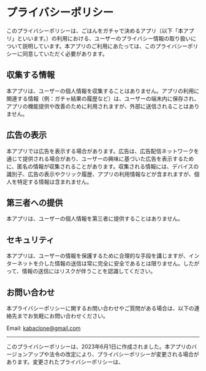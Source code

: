 # プライバシーポリシー

このプライバシーポリシーは、ごはんをガチャで決めるアプリ（以下「本アプリ」といいます。）の利用における、ユーザーのプライバシー情報の取り扱いについて説明しています。本アプリのご利用にあたっては、このプライバシーポリシーに同意していただく必要があります。

## 収集する情報

本アプリは、ユーザーの個人情報を収集することはありません。アプリの利用に関連する情報（例：ガチャ結果の履歴など）は、ユーザーの端末内に保存され、アプリの機能提供や改善のために利用されますが、外部に送信されることはありません。

## 広告の表示

本アプリでは広告を表示する場合があります。広告は、広告配信ネットワークを通じて提供される場合があり、ユーザーの興味に基づいた広告を表示するために、匿名の情報が収集されることがあります。収集される情報には、デバイスの識別子、広告の表示やクリック履歴、アプリの利用情報などが含まれますが、個人を特定する情報は含まれません。

## 第三者への提供

本アプリは、ユーザーの個人情報を第三者に提供することはありません。

## セキュリティ

本アプリは、ユーザーの情報を保護するために合理的な手段を講じますが、インターネットを介した情報の送信は常に完全に安全であるとは限りません。したがって、情報の送信にはリスクが伴うことを認識してください。

## お問い合わせ

本プライバシーポリシーに関するお問い合わせやご質問がある場合は、以下の連絡先までお気軽にお問い合わせください。

Email: kabaclone@gmail.com

---

このプライバシーポリシーは、2023年6月1日に作成されました。本アプリのバージョンアップや法令の改定により、プライバシーポリシーが変更される場合があります。変更されたプライバシーポリシーは、
